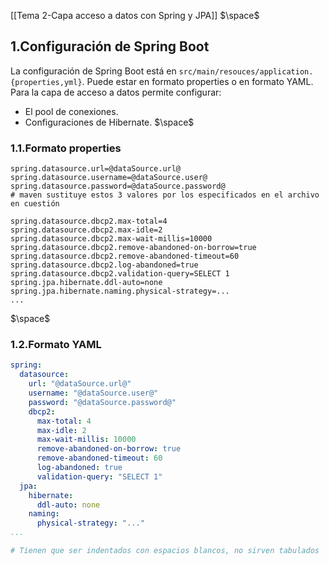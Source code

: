 [[Tema 2-Capa acceso a datos con Spring y JPA]]
$\space$
## 1.Configuración de Spring Boot
La configuración de Spring Boot está en `src/main/resouces/application.{properties,yml}`. Puede estar en formato properties o en formato YAML. Para la capa de acceso a datos permite configurar:
+ El pool de conexiones.
+ Configuraciones de Hibernate.
$\space$
### 1.1.Formato properties
```properties
spring.datasource.url=@dataSource.url@ 
spring.datasource.username=@dataSource.user@ 
spring.datasource.password=@dataSource.password@ 
# maven sustituye estos 3 valores por los especificados en el archivo en cuestión

spring.datasource.dbcp2.max-total=4 
spring.datasource.dbcp2.max-idle=2 
spring.datasource.dbcp2.max-wait-millis=10000 
spring.datasource.dbcp2.remove-abandoned-on-borrow=true
spring.datasource.dbcp2.remove-abandoned-timeout=60 
spring.datasource.dbcp2.log-abandoned=true 
spring.datasource.dbcp2.validation-query=SELECT 1 
spring.jpa.hibernate.ddl-auto=none 
spring.jpa.hibernate.naming.physical-strategy=...
...
```
$\space$
### 1.2.Formato YAML
```yaml
spring:
  datasource:
    url: "@dataSource.url@"
    username: "@dataSource.user@"
    password: "@dataSource.password@"
    dbcp2:
      max-total: 4
      max-idle: 2
      max-wait-millis: 10000
      remove-abandoned-on-borrow: true
      remove-abandoned-timeout: 60
      log-abandoned: true
      validation-query: "SELECT 1"
  jpa:
    hibernate:
      ddl-auto: none
    naming:
      physical-strategy: "..."
...

# Tienen que ser indentados con espacios blancos, no sirven tabulados
```